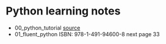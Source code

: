 # Python learning notes

- 00_python_tutorial [source](https://www.learnpython.org/en/)
- 01_fluent_python ISBN: 978-1-491-94600-8
    next page 33